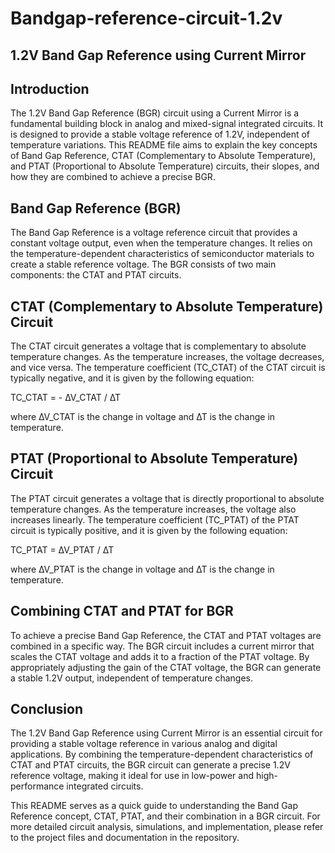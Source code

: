 # Bandgap-reference-circuit-1.2v

## 1.2V Band Gap Reference using Current Mirror

## Introduction

The 1.2V Band Gap Reference (BGR) circuit using a Current Mirror is a fundamental building block in analog and mixed-signal integrated circuits. It is designed to provide a stable voltage reference of 1.2V, independent of temperature variations. This README file aims to explain the key concepts of Band Gap Reference, CTAT (Complementary to Absolute Temperature), and PTAT (Proportional to Absolute Temperature) circuits, their slopes, and how they are combined to achieve a precise BGR.

## Band Gap Reference (BGR)

The Band Gap Reference is a voltage reference circuit that provides a constant voltage output, even when the temperature changes. It relies on the temperature-dependent characteristics of semiconductor materials to create a stable reference voltage. The BGR consists of two main components: the CTAT and PTAT circuits.

## CTAT (Complementary to Absolute Temperature) Circuit

The CTAT circuit generates a voltage that is complementary to absolute temperature changes. As the temperature increases, the voltage decreases, and vice versa. The temperature coefficient (TC_CTAT) of the CTAT circuit is typically negative, and it is given by the following equation:

TC_CTAT = - ∆V_CTAT / ∆T

where ∆V_CTAT is the change in voltage and ∆T is the change in temperature.

## PTAT (Proportional to Absolute Temperature) Circuit

The PTAT circuit generates a voltage that is directly proportional to absolute temperature changes. As the temperature increases, the voltage also increases linearly. The temperature coefficient (TC_PTAT) of the PTAT circuit is typically positive, and it is given by the following equation:

TC_PTAT = ∆V_PTAT / ∆T

where ∆V_PTAT is the change in voltage and ∆T is the change in temperature.

## Combining CTAT and PTAT for BGR

To achieve a precise Band Gap Reference, the CTAT and PTAT voltages are combined in a specific way. The BGR circuit includes a current mirror that scales the CTAT voltage and adds it to a fraction of the PTAT voltage. By appropriately adjusting the gain of the CTAT voltage, the BGR can generate a stable 1.2V output, independent of temperature changes.


## Conclusion

The 1.2V Band Gap Reference using Current Mirror is an essential circuit for providing a stable voltage reference in various analog and digital applications. By combining the temperature-dependent characteristics of CTAT and PTAT circuits, the BGR circuit can generate a precise 1.2V reference voltage, making it ideal for use in low-power and high-performance integrated circuits.

This README serves as a quick guide to understanding the Band Gap Reference concept, CTAT, PTAT, and their combination in a BGR circuit. For more detailed circuit analysis, simulations, and implementation, please refer to the project files and documentation in the repository.
